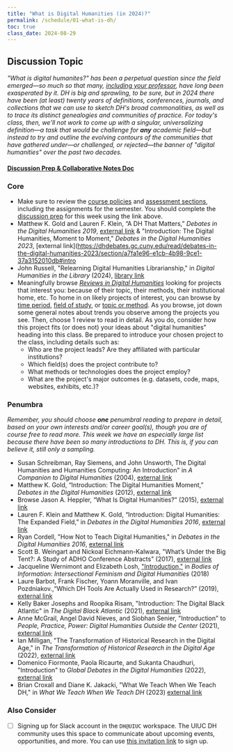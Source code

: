 ```yaml
---
title: "What is Digital Humanities (in 2024)?"
permalink: /schedule/01-what-is-dh/
toc: true
class_date: 2024-08-29
---
```


## Discussion Topic

_"What is digital humanites?" has been a perpetual question since the field emerged—so much so that many, [including your professor](https://dhdebates.gc.cuny.edu/read/untitled/section/31326090-9c70-4c0a-b2b7-74361582977e), have long been exasperated by it. DH is big and sprawling, to be sure, but in 2024 there have been (at least) twenty years of definitions, conferences, journals, and collections that we can use to sketch DH's broad commonalities, as well as to trace its distinct genealogies and communities of practice. For today's class, then, we'll not work to come up with a singular, universalizing definition—a task that would be challenge for **any** academic field—but instead to try and outline the evolving contours of the communities that have gathered under—or challenged, or rejected—the banner of "digital humanities" over the past two decades._

#### [Discussion Prep & Collaborative Notes Doc](https://docs.google.com/document/d/1j_RcRooaOBLVxvCRGmiI2VEeqqrgpvt3Q-78UiVcd24/edit?usp=sharing)

### Core

+ Make sure to review the [course policies]({{site.baseurl}}/policies) and [assessment sections]({{site.baseurl}}/assessments/1-foundations), including the assignments for the semester. You should complete the [discussion prep]({{site.baseurl}}/assessments/3-discussion) for this week using the link above.
+ Matthew K. Gold and Lauren F. Klein, “A DH That Matters,” _Debates in the Digital Humanities 2019_, [external link](https://dhdebates.gc.cuny.edu/read/4805e692-0823-4073-b431-5a684250a82d/section/0cd11777-7d1b-4f2c-8fdf-4704e827c2c2#intro) & "Introduction: The Digital Humanities, Moment to Moment," _Debates in the Digital Humanities 2023_, [external link](https://dhdebates.gc.cuny.edu/read/debates-in-the-digital-humanities-2023/section/a7fa1e96-e1cb-4b98-9ce1-37a3152010db#intro
+ John Russell, "Relearning Digital Humanities Librarianship," in _Digital Humanities in the Library_ (2024), [library link](https://ebookcentral.proquest.com/lib/uiuc/reader.action?docID=31260945&ppg=46)
+ Meaningfully browse [_Reviews in Digital Humanities_](https://reviewsindh.pubpub.org) looking for projects that interest you: because of their topic, their methods, their institutional home, etc. To home in on likely projects of interest, you can browse by [time period](https://reviewsindh.pubpub.org/project-registry-time-period), [field of study](https://reviewsindh.pubpub.org/project-registry-field-of-study), or [topic or method](https://reviewsindh.pubpub.org/project-registry-topic-method). As you browse, jot down some general notes about trends you observe among the projects you see. Then, choose 1 review to read in detail. As you do, consider how this project fits (or does not) your ideas about "digital humanities" heading into this class. Be prepared to introduce your chosen project to the class, including details such as:
	+ Who are the project leads? Are they affiliated with particular institutions?
	+ Which field(s) does the project contribute to?
	+ What methods or technologies does the project employ?
	+ What are the project's major outcomes (e.g. datasets, code, maps, websites, exhibits, etc.)?

### Penumbra

_Remember, you should choose **one** penumbral reading to prepare in detail, based on your own interests and/or career goal(s), though you are of course free to read more. This week we have an especially large list because there have been so many introductions to DH. This is, if you can believe it, still only a sampling._

+ Susan Schreibman, Ray Siemens, and John Unsworth, The Digital Humanities and Humanities Computing: An Introduction" in _A Companion to Digital Humanities_ (2004), [external link](https://companions.digitalhumanities.org/DH/?chapter=content/9781405103213_intro.html)
+ Matthew K. Gold, “Introduction: The Digital Humanities Moment,” _Debates in the Digital Humanities_ (2012), [external link](https://dhdebates.gc.cuny.edu/read/untitled-88c11800-9446-469b-a3be-3fdb36bfbd1e/section/fcd2121c-0507-441b-8a01-dc35b8baeec6)
+ Browse Jason A. Heppler, “What Is Digital Humanities?” (2015), [external link](https://whatisdigitalhumanities.com/) 
+ Lauren F. Klein and Matthew K. Gold, “Introduction: Digital Humanities: The Expanded Field,” in _Debates in the Digital Humanities 2016_, [external link](https://dhdebates.gc.cuny.edu/read/untitled/section/14b686b2-bdda-417f-b603-96ae8fbbfd0f)
+ Ryan Cordell, "How Not to Teach Digital Humanities," in _Debates in the Digital Humanities 2016_, [external link](https://dhdebates.gc.cuny.edu/read/untitled/section/31326090-9c70-4c0a-b2b7-74361582977e)
+ Scott B. Weingart and Nickoal Eichmann-Kalwara, "What’s Under the Big Tent?: A Study of ADHO Conference Abstracts" (2017), [external link](https://www.digitalstudies.org/article/id/7312/)
+ Jacqueline Wernimont and Elizabeth Losh, ["Introduction,"](https://dhdebates.gc.cuny.edu/read/untitled-4e08b137-aec5-49a4-83c0-38258425f145/section/466311ae-d3dc-4d50-b616-8b5d1555d231#intro) in _Bodies of Information: Intersectional Feminism and Digital Humanities_ (2018)
+ Laure Barbot, Frank Fischer, Yoann Moranville, and Ivan Pozdniakov.,“Which DH Tools Are Actually Used in Research?” (2019), [external link](https://weltliteratur.net/dh-tools-used-in-research/)
+ Kelly Baker Josephs and Roopika Risam, "Introduction: The Digital Black Atlantic" in _The Digital Black Atlantic_ (2021), [external link](https://dhdebates.gc.cuny.edu/read/the-digital-black-atlantic/section/04315759-6622-466b-b23f-0b2a565b4f81#intro)
+ Anne McGrail, Angel David Nieves, and Siobhan Senier, "Introduction" to _People, Practice, Power: Digital Humanities Outside the Center_ (2021), [external link](https://dhdebates.gc.cuny.edu/read/people-practice-power/section/90aa6320-4ab1-4a1d-8314-f9bf309c0d7f#intro)
+ Ian Milligan, "The Transformation of Historical Research in the Digital Age," in _The Transformation of Historical Research in the Digital Age_ (2022), [external link](https://www.cambridge.org/core/elements/transformation-of-historical-research-in-the-digital-age/30DFBEAA3B753370946B7A98045CFEF4?utm_campaign=shareaholic&utm_medium=copy_link&utm_source=bookmark)
+ Domenico Fiormonte, Paola Ricaurte, and Sukanta Chaudhuri, "Introduction" to _Global Debates in the Digital Humanities_ (2022), [external link](https://dhdebates.gc.cuny.edu/read/global-debates-in-the-digital-humanities/section/e8110c52-f084-44d2-a29f-1ef4525ad1fe#intro)
+ Brian Croxall and Diane K. Jakacki, "What We Teach When We Teach DH," in _What We Teach When We Teach DH_ (2023) [external link](https://dhdebates.gc.cuny.edu/read/what-we-teach-when-we-teach-dh/section/c2790674-f5bb-41b7-9938-a47a4d2fb308#intro)

### Also Consider

- [ ] Signing up for Slack account in the `DH@UIUC` workspace. The UIUC DH community uses this space to communicate about upcoming events, opportunities, and more. You can use [this invitation link](https://join.slack.com/t/dhuiuc/shared_invite/zt-2mps0uchy-K0lBmWYVON7I5p8AA42RaA) to sign up.
